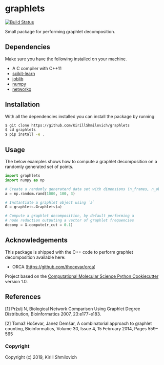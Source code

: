graphlets
==============================
[//]: # (Badges)
[![Build Status](https://travis-ci.org/KirillShmilovich/graphlets.svg?branch=master)](https://travis-ci.org/KirillShmilovich/graphlets)

Small package for performing graphlet decomposition.

## Dependencies 

Make sure you have the following installed on your machine.

- A C compiler with C++11
- [scikit-learn](http://scikit-learn.org/stable/install.html)
- [joblib](https://joblib.readthedocs.io/en/latest/installing.html)
- [numpy](https://docs.scipy.org/doc/numpy/user/install.html)
- [networkx](https://networkx.github.io/documentation/stable/install.html)

## Installation 

With all the dependencies installed you can install the package by running: 

```bash
$ git clone https://github.com/KirillShmilovich/graphlets
$ cd graphlets
$ pip install -e .
```

## Usage 

The below examples shows how to compute a graphlet decomposition on a randomly generated set of points.

```python 
import graphlets
import numpy as np

# Create a randomly generaterd data set with dimensions (n_frames, n_objects, n_dims)
a = np.random.rand(1000, 100, 3)

# Instantiate a graphlet object using `a`
G = graphlets.Graphlets(a)

# Compute a graphlet decomposition, by default performing a
# node reduction outputing a vector of graphlet frequencies 
decomp = G.compute(r_cut = 0.1)
```

## Acknowledgements 

This package is shipped with the C++ code to perform graphlet decomposition available here:

- ORCA (https://github.com/thocevar/orca)

Project based on the 
[Computational Molecular Science Python Cookiecutter](https://github.com/molssi/cookiecutter-cms) version 1.0.

## References 

[1] Pržulj N, Biological Network Comparison Using Graphlet Degree Distribution, Bioinformatics 2007, 23:e177-e183.

[2] Tomaž Hočevar, Janez Demšar, A combinatorial approach to graphlet counting, Bioinformatics, Volume 30, Issue 4, 15 February 2014, Pages 559–565

### Copyright

Copyright (c) 2019, Kirill Shmilovich
